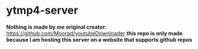 # ytmp4-server
**Nothing is made by me original creator:** https://github.com/Moorad/youtubeDownloader **this repo is only made because I am hosting this server on a website that supports github repos** 
